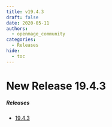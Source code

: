 ```yaml
---
title: v19.4.3
draft: false
date: 2020-05-11
authors:
  - openmage_community
categories:
  - Releases
hide:
  - toc
---
```


# New Release 19.4.3

<!-- more -->

##### Releases

- [19.4.3](https://github.com/OpenMage/magento-lts/releases/tag/v19.4.3)
